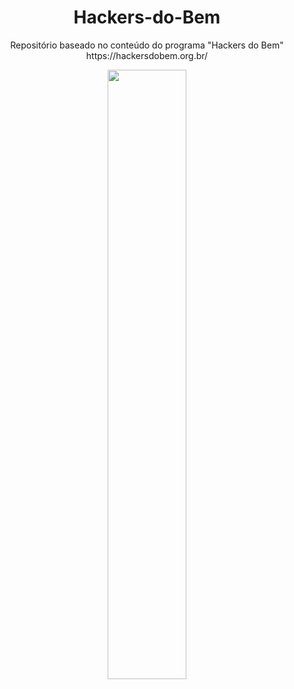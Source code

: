 <h1 align="center"> Hackers-do-Bem </h1>
<p align="center">Repositório baseado no conteúdo do programa "Hackers do Bem" https://hackersdobem.org.br/ </p>
<div align="center">
<img width=50% src="https://www.rnp.br/arquivos/2023-06/microsoftteams-image_33.png?VersionId=Xig2dtEriSRSc9Y_UHlTmh370mD.Q_z1">
</div>

